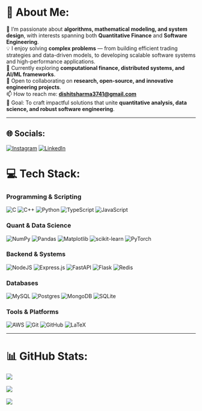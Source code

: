 # 💫 About Me:

🔭 I’m passionate about **algorithms, mathematical modeling, and system design**, with interests spanning both **Quantitative Finance** and **Software Engineering**.  
💡 I enjoy solving **complex problems** — from building efficient trading strategies and data-driven models, to developing scalable software systems and high-performance applications.  
🌱 Currently exploring **computational finance, distributed systems, and AI/ML frameworks**.  
🤝 Open to collaborating on **research, open-source, and innovative engineering projects**.  
📫 How to reach me: **dishitsharma3741@gmail.com**  
🎯 Goal: To craft impactful solutions that unite **quantitative analysis, data science, and robust software engineering**.

---

## 🌐 Socials:

[![Instagram](https://img.shields.io/badge/Instagram-%23E4405F.svg?logo=Instagram&logoColor=white)](https://www.instagram.com/iamdishitsharma/) [![LinkedIn](https://img.shields.io/badge/LinkedIn-%230077B5.svg?logo=linkedin&logoColor=white)](https://www.linkedin.com/in/dishit-sharma/)

# 💻 Tech Stack:

### Programming & Scripting

![C](https://img.shields.io/badge/c-%2300599C.svg?style=plastic&logo=c&logoColor=white) ![C++](https://img.shields.io/badge/c++-%2300599C.svg?style=plastic&logo=c%2B%2B&logoColor=white) ![Python](https://img.shields.io/badge/python-3670A0?style=plastic&logo=python&logoColor=ffdd54) ![TypeScript](https://img.shields.io/badge/typescript-%23007ACC.svg?style=plastic&logo=typescript&logoColor=white) ![JavaScript](https://img.shields.io/badge/javascript-%23323330.svg?style=plastic&logo=javascript&logoColor=%23F7DF1E)

### Quant & Data Science

![NumPy](https://img.shields.io/badge/numpy-%23013243.svg?style=plastic&logo=numpy&logoColor=white) ![Pandas](https://img.shields.io/badge/pandas-%23150458.svg?style=plastic&logo=pandas&logoColor=white) ![Matplotlib](https://img.shields.io/badge/Matplotlib-%23ffffff.svg?style=plastic&logo=Matplotlib&logoColor=black) ![scikit-learn](https://img.shields.io/badge/scikit--learn-%23F7931E.svg?style=plastic&logo=scikit-learn&logoColor=white) ![PyTorch](https://img.shields.io/badge/PyTorch-%23EE4C2C.svg?style=plastic&logo=PyTorch&logoColor=white)

### Backend & Systems

![NodeJS](https://img.shields.io/badge/node.js-6DA55F?style=plastic&logo=node.js&logoColor=white) ![Express.js](https://img.shields.io/badge/express.js-%23404d59.svg?style=plastic&logo=express&logoColor=%2361DAFB) ![FastAPI](https://img.shields.io/badge/FastAPI-005571?style=plastic&logo=fastapi) ![Flask](https://img.shields.io/badge/flask-%23000.svg?style=plastic&logo=flask&logoColor=white) ![Redis](https://img.shields.io/badge/redis-%23DD0031.svg?style=plastic&logo=redis&logoColor=white)

### Databases

![MySQL](https://img.shields.io/badge/mysql-4479A1.svg?style=plastic&logo=mysql&logoColor=white) ![Postgres](https://img.shields.io/badge/postgres-%23316192.svg?style=plastic&logo=postgresql&logoColor=white) ![MongoDB](https://img.shields.io/badge/MongoDB-%234ea94b.svg?style=plastic&logo=mongodb&logoColor=white) ![SQLite](https://img.shields.io/badge/sqlite-%2307405e.svg?style=plastic&logo=sqlite&logoColor=white)

### Tools & Platforms

![AWS](https://img.shields.io/badge/AWS-%23FF9900.svg?style=plastic&logo=amazon-aws&logoColor=white) ![Git](https://img.shields.io/badge/git-%23F05033.svg?style=plastic&logo=git&logoColor=white) ![GitHub](https://img.shields.io/badge/github-%23121011.svg?style=plastic&logo=github&logoColor=white) ![LaTeX](https://img.shields.io/badge/latex-%23008080.svg?style=plastic&logo=latex&logoColor=white)

---

# 📊 GitHub Stats:

![](https://github-readme-stats.vercel.app/api?username=sharmajii7&theme=dark&hide_border=false&include_all_commits=true&count_private=true)<br/>  
![](https://github-readme-streak-stats.herokuapp.com/?user=sharmajii7&theme=dark&hide_border=false)<br/>  
![](https://github-readme-stats.vercel.app/api/top-langs/?username=sharmajii7&theme=dark&hide_border=false&include_all_commits=true&count_private=true&layout=compact)
